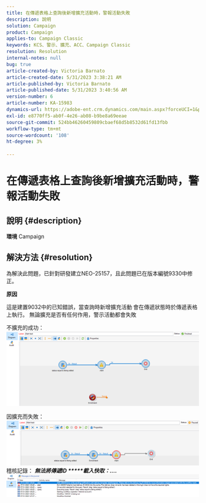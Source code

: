 ```yaml
---
title: 在傳遞表格上查詢後新增擴充活動時，警報活動失敗
description: 說明
solution: Campaign
product: Campaign
applies-to: Campaign Classic
keywords: KCS、警示、擴充、ACC、Campaign Classic
resolution: Resolution
internal-notes: null
bug: true
article-created-by: Victoria Barnato
article-created-date: 5/31/2023 3:38:21 AM
article-published-by: Victoria Barnato
article-published-date: 5/31/2023 3:40:56 AM
version-number: 6
article-number: KA-15983
dynamics-url: https://adobe-ent.crm.dynamics.com/main.aspx?forceUCI=1&pagetype=entityrecord&etn=knowledgearticle&id=409b9291-64ff-ed11-8f6e-6045bd006149
exl-id: e8770ff5-ab0f-4e26-ab08-b9be8a69eeae
source-git-commit: 524bb46260459809cbaef68d5b8532d61fd13fbb
workflow-type: tm+mt
source-wordcount: '108'
ht-degree: 3%

---
```


# 在傳遞表格上查詢後新增擴充活動時，警報活動失敗

## 說明 {#description}

<b>環境</b>
Campaign


## 解決方法 {#resolution}


為解決此問題，已針對研發建立NEO-25157，且此問題已在版本編號9330中修正。

<b>原因</b>


這是建置9032中的已知錯誤，當查詢時新增擴充活動<b> </b>會在傳遞狀態時於傳遞表格上執行。 無論擴充是否有任何作用，警示活動都會失敗

不擴充的成功：
![](assets/ab975c07-d043-ed11-bba2-0022480868ff.png)

因擴充而失敗：
![](assets/ad975c07-d043-ed11-bba2-0022480868ff.png)
稽核記錄： <b>*無法將傳遞ID \*\*\*\*\*載入快取：....</b>*
![](assets/ac975c07-d043-ed11-bba2-0022480868ff.png)
